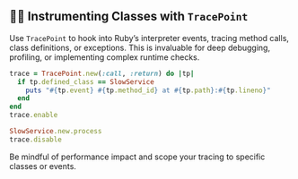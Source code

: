 ## 🕵️‍♂️ Instrumenting Classes with `TracePoint`
Use `TracePoint` to hook into Ruby’s interpreter events, tracing method calls, class definitions, or exceptions. This is invaluable for deep debugging, profiling, or implementing complex runtime checks.

```ruby
trace = TracePoint.new(:call, :return) do |tp|
  if tp.defined_class == SlowService
    puts "#{tp.event} #{tp.method_id} at #{tp.path}:#{tp.lineno}"
  end
end
trace.enable

SlowService.new.process
trace.disable
```

Be mindful of performance impact and scope your tracing to specific classes or events.